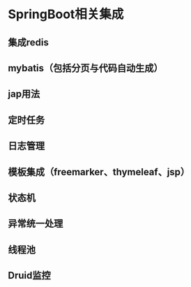 # SpringBoot相关集成
## 集成redis
## mybatis（包括分页与代码自动生成）
## jap用法
## 定时任务
## 日志管理
## 模板集成（freemarker、thymeleaf、jsp）
## 状态机
## 异常统一处理
## 线程池
## Druid监控
